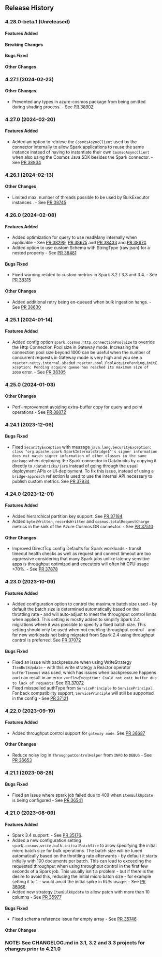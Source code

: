 ## Release History

### 4.28.0-beta.1 (Unreleased)

#### Features Added

#### Breaking Changes

#### Bugs Fixed

#### Other Changes

### 4.27.1 (2024-02-23)

#### Other Changes
* Prevented any types in azure-cosmos package from being omitted during shading process. - See [PR 38902](https://github.com/Azure/azure-sdk-for-java/pull/38902)

### 4.27.0 (2024-02-20)

#### Features Added
* Added an option to retrieve the `CosmosAsyncClient` used by the connector internally to allow Spark applications to reuse the same instance instead of having to instantiate their own `CosmsoAsyncClient` when also using the Cosmos Java SDK besides the Spark connector. - See [PR 38834](https://github.com/Azure/azure-sdk-for-java/pull/38834)

### 4.26.1 (2024-02-13)

#### Other Changes
* Limited max. number of threads possible to be used by BulkExecutor instances . - See [PR 38745](https://github.com/Azure/azure-sdk-for-java/pull/38745)

### 4.26.0 (2024-02-08)

#### Features Added
* Added optimization for query to use readMany internally when applicable - See [PR 38299](https://github.com/Azure/azure-sdk-for-java/pull/38299), [PR 38675](https://github.com/Azure/azure-sdk-for-java/pull/38675) and [PR 38433](https://github.com/Azure/azure-sdk-for-java/pull/38433) and [PR 38670](https://github.com/Azure/azure-sdk-for-java/pull/38670)
* Added option to use custom Schema with StringType (raw json) for a nested property - See [PR 38481](https://github.com/Azure/azure-sdk-for-java/pull/38481)

#### Bugs Fixed
* Fixed warning related to custom metrics in Spark 3.2 / 3.3 and 3.4. - See [PR 38315](https://github.com/Azure/azure-sdk-for-java/pull/38315)

#### Other Changes
* Added additional retry being en-queued when bulk ingestion hangs. - See [PR 38630](https://github.com/Azure/azure-sdk-for-java/pull/38630)

### 4.25.1 (2024-01-14)

#### Features Added
* Added config option `spark.cosmos.http.connectionPoolSize` to override the Http Connection Pool size in Gateway mode. Increasing the connection pool size beyond 1000 can be useful when the number of concurrent requests in Gateway mode is very high and you see a `reactor.netty.internal.shaded.reactor.pool.PoolAcquirePendingLimitException: Pending acquire queue has reached its maximum size of 2000` error. - See [PR 38305](https://github.com/Azure/azure-sdk-for-java/pull/38305)

### 4.25.0 (2024-01-03)

#### Other Changes
* Perf-improvement avoiding extra-buffer copy for query and point operations - See [PR 38072](https://github.com/Azure/azure-sdk-for-java/pull/38072)

### 4.24.1 (2023-12-06)

#### Bugs Fixed
* Fixed `SecurityException` with message `java.lang.SecurityException: class "org.apache.spark.SparkInternalsBridge$"'s signer information does not match signer information of other classes in the same package` when deploying the Spark connector in Databricks by copying it directly to `/databricks/jars` instead of going through the usual deployment APIs or UI-deployment. To fix this issue, instead of using a `bridge-approach` reflection is used to use the internal API necessary to publish custom metrics. See [PR 37934](https://github.com/Azure/azure-sdk-for-java/pull/37934)

### 4.24.0 (2023-12-01)

#### Features Added
* Added hierarchical partition key support. See [PR 37184](https://github.com/Azure/azure-sdk-for-java/pull/37184)
* Added `bytesWritten`, `recordsWritten` and `cosmos.totalRequestCharge` metrics in the sink of the Azure Cosmos DB connector. - See [PR 37510](https://github.com/Azure/azure-sdk-for-java/pull/37510)

#### Other Changes
* Improved DirectTcp config Defaults for Spark workloads - transit timeout health checks as well as request and connect timeout are too aggressive considering that many Spark jobs unlike latency sensitive apps is throughput optimized and executors will often hit CPU usage >70%. - See [PR 37878](https://github.com/Azure/azure-sdk-for-java/pull/37878)

### 4.23.0 (2023-10-09)

#### Features Added
* Added configuration option to control the maximum batch size used - by default the batch size is determined automatically based on the throttling rate - and will auto-adjust to meet the throughput control limits when applied. This setting is mostly added to simplify Spark 2.4 migrations where it was possible to specify a fixed batch size. This setting should only be used when not enabling throughput control - and for new workloads not being migrated from Spark 2.4 using throughput control is preferred. See [PR 37072](https://github.com/Azure/azure-sdk-for-java/pull/37072)

#### Bugs Fixed
* Fixed an issue with backpressure when using WriteStrategy `ItemBulkUpdate` - with this write strategy a Reactor operator `bufferTimeout` was used, which has issues when backpressure happens and can result in an error `verflowException: Could not emit buffer due to lack of requests`. See [PR 37072](https://github.com/Azure/azure-sdk-for-java/pull/37072)
* Fixed misspelled authType from `ServicePrinciple` to `ServicePrincipal`. For back compatibility support, `ServicePrinciple` will still be supported in the config - See [PR 37121](https://github.com/Azure/azure-sdk-for-java/pull/37121)

### 4.22.0 (2023-09-19)

#### Features Added
* Added throughput control support for `gateway mode`. See [PR 36687](https://github.com/Azure/azure-sdk-for-java/pull/36687)

#### Other Changes
* Reduce noisy log in `ThroughputControlHelper` from `INFO` to `DEBUG` - See [PR 36653](https://github.com/Azure/azure-sdk-for-java/pull/36653)

### 4.21.1 (2023-08-28)

#### Bugs Fixed
* Fixed an issue where spark job failed due to 409 when `ItemBulkUpdate` is being configured - See [PR 36541](https://github.com/Azure/azure-sdk-for-java/pull/36541)

### 4.21.0 (2023-08-09)

#### Features Added
* Spark 3.4 support: - See [PR 35176](https://github.com/Azure/azure-sdk-for-java/pull/35176).
* Added a new configuration setting `spark.cosmos.write.bulk.initialBatchSize` to allow specifying the initial micro batch size for bulk operations. The batch size will be tuned automatically based on the throttling rate afterwards - by default it starts initially with 100 documents per batch. This can lead to exceeding the requested throughput when using throughput control in the first few seconds of a Spark job. This usually isn't a problem - but if there is the desire to avoid this, reducing the initial micro batch size - for example setting it to `1` - would avoid the initial spike in RU/s usage. - See [PR 36068](https://github.com/Azure/azure-sdk-for-java/pull/36068)
* Added new strategy `ItemBulkUpdate` to allow patch with more than 10 columns - See [PR 35977](https://github.com/Azure/azure-sdk-for-java/pull/35977)

#### Bugs Fixed
* Fixed schema reference issue for empty array - See [PR 35746](https://github.com/Azure/azure-sdk-for-java/pull/35746)

#### Other Changes

### NOTE: See CHANGELOG.md in 3.1, 3.2 and 3.3 projects for changes prior to 4.21.0
